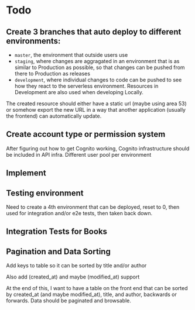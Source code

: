 # Todo
## Create 3 branches that auto deploy to different environments:
  - `master`, the environment that outside users use
  - `staging`, where changes are aggragated in an environment that is as similar to Production as possible, so that changes can be pushed from there to Production as releases
  - `development`, where individual changes to code can be pushed to see how they react to the serverless environment. Resources in Development are also used when developing Locally.

The created resource should either have a static url (maybe using area 53) or somehow export the new URL in a way that another application (usually the frontend) can automatically update.

## Create account type or permission system

After figuring out how to get Cognito working, Cognito infrastructure should be included in API infra. Different user pool per environment

## Implement

## Testing environment

Need to create a 4th environment that can be deployed, reset to 0, then used for integration and/or e2e tests, then taken back down.

## Integration Tests for Books

## Pagination and Data Sorting    

Add keys to table so it can be sorted by title and/or author

Also add (created_at) and maybe (modified_at) support

At the end of this, I want to have a table on the front end that can be sorted by created_at (and maybe modified_at), title, and author, backwards or forwards. Data should be paginated and browsable.